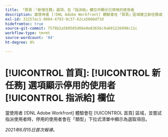 ```yaml
---
title: 「首頁：「新增任務」選項，在「指派給」欄位中顯示已停用的使用者
description: 當使用者 [!DNL Adobe Workfront] 體驗會在「首頁」區域建立新任務或問題，且嘗試指派使用者時，已停用的使用者會顯示為 [!UICONTROL typeahead] 下拉式清單。
exl-id: 32257ac1-9804-4793-9c37-62ca5608df3d
hidefromtoc: true
source-git-commit: 7570b2a560505d66e0e83656c9a601226998c11c
workflow-type: tm+mt
source-wordcount: '94'
ht-degree: 0%

---
```


# [!UICONTROL 首頁]: [!UICONTROL 新任務] 選項顯示停用的使用者 [!UICONTROL 指派給] 欄位

當使用者 [!DNL Adobe Workfront] 體驗會在 [!UICONTROL 首頁] 區域，並嘗試指派使用者時，停用的使用者會在「類型」下拉式清單中顯示為選取項目。

_2021年6月15日首次報導。_
